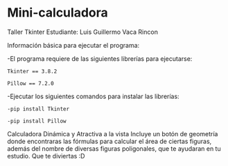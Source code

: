 # Mini-calculadora
Taller Tkinter
Estudiante:  Luis Guillermo Vaca Rincon 

Información básica para ejecutar el programa: 

 -El programa requiere de las siguientes librerías para ejecutarse:
 
    Tkinter == 3.8.2
    
    Pillow == 7.2.0
    
  -Ejecutar los siguientes comandos para instalar las librerías:
  
    -pip install Tkinter
    
    -pip install Pillow
    
 
Calculadora Dinámica y Atractiva a la vista
Incluye un botón de geometría donde encontraras las fórmulas para calcular el área de ciertas figuras, además del nombre de diversas figuras poligonales, que te ayudaran en tu estudio. 
Que te diviertas :D
